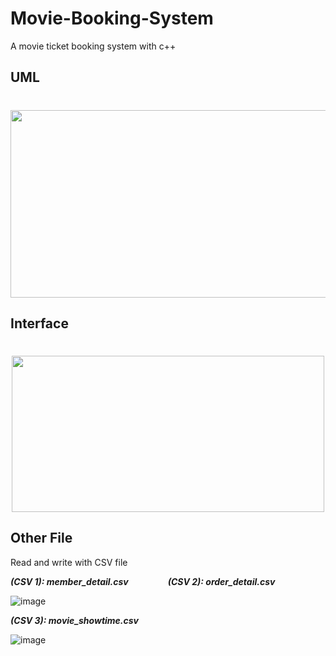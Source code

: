 # Movie-Booking-System
 A movie ticket booking system with c++
 
## UML 
<h1 align="center">
  <img src="https://user-images.githubusercontent.com/69034494/160980620-e313c4b1-7359-4a8b-bc22-deb7dd604758.png" width="700" height="300"/>
</h1>

## Interface 
<h1 align="center">
  <img src="https://user-images.githubusercontent.com/69034494/160980652-8ca560f4-6aa7-469e-bb18-13ed402608ff.png" width="500" height="250"/>
</h1>

## Other File
Read and write with CSV file

***(CSV 1): member_detail.csv***&nbsp; &nbsp; &nbsp; &nbsp; &nbsp; &nbsp; &nbsp; &nbsp; ***(CSV 2): order_detail.csv***   

![image](https://user-images.githubusercontent.com/69034494/160980724-ad29b802-2847-4050-b50b-84ff43e711af.png)


***(CSV 3): movie_showtime.csv***

![image](https://user-images.githubusercontent.com/69034494/160980748-875359ed-9e68-473b-a2f3-15eb66c2214b.png)
